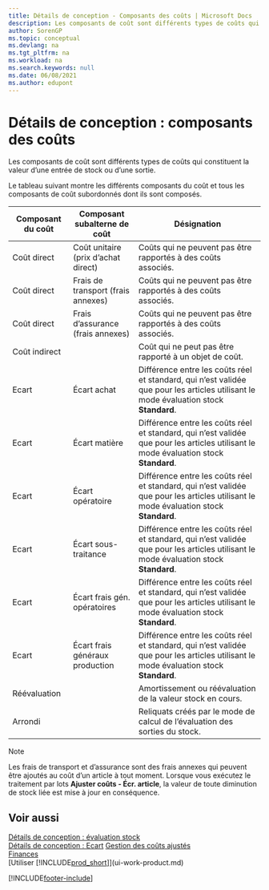 ```yaml
---
title: Détails de conception - Composants des coûts | Microsoft Docs
description: Les composants de coût sont différents types de coûts qui constituent la valeur d’une entrée de stock ou d’une sortie.
author: SorenGP
ms.topic: conceptual
ms.devlang: na
ms.tgt_pltfrm: na
ms.workload: na
ms.search.keywords: null
ms.date: 06/08/2021
ms.author: edupont
---
```

# <a name="design-details-cost-components" />Détails de conception : composants des coûts
Les composants de coût sont différents types de coûts qui constituent la valeur d’une entrée de stock ou d’une sortie.  

 Le tableau suivant montre les différents composants du coût et tous les composants de coût subordonnés dont ils sont composés.  

|Composant du coût|Composant subalterne de coût|Désignation|  
|--------------------|--------------------------------|---------------------------------------|  
|Coût direct|Coût unitaire (prix d’achat direct)|Coûts qui ne peuvent pas être rapportés à des coûts associés.|  
|Coût direct|Frais de transport (frais annexes)|Coûts qui ne peuvent pas être rapportés à des coûts associés.|  
|Coût direct|Frais d’assurance (frais annexes)|Coûts qui ne peuvent pas être rapportés à des coûts associés.|  
|Coût indirect||Coût qui ne peut pas être rapporté à un objet de coût.|  
|Ecart|Écart achat|Différence entre les coûts réel et standard, qui n’est validée que pour les articles utilisant le mode évaluation stock **Standard**.|  
|Ecart|Écart matière|Différence entre les coûts réel et standard, qui n’est validée que pour les articles utilisant le mode évaluation stock **Standard**.|  
|Ecart|Écart opératoire|Différence entre les coûts réel et standard, qui n’est validée que pour les articles utilisant le mode évaluation stock **Standard**.|  
|Ecart|Écart sous-traitance|Différence entre les coûts réel et standard, qui n’est validée que pour les articles utilisant le mode évaluation stock **Standard**.|  
|Ecart|Écart frais gén. opératoires|Différence entre les coûts réel et standard, qui n’est validée que pour les articles utilisant le mode évaluation stock **Standard**.|  
|Ecart|Écart frais généraux production|Différence entre les coûts réel et standard, qui n’est validée que pour les articles utilisant le mode évaluation stock **Standard**.|  
|Réévaluation||Amortissement ou réévaluation de la valeur stock en cours.|  
|Arrondi||Reliquats créés par le mode de calcul de l’évaluation des sorties du stock.|  

> [!NOTE]  
>  Les frais de transport et d’assurance sont des frais annexes qui peuvent être ajoutés au coût d’un article à tout moment. Lorsque vous exécutez le traitement par lots **Ajuster coûts - Écr. article**, la valeur de toute diminution de stock liée est mise à jour en conséquence.  

## <a name="see-also" />Voir aussi
 [Détails de conception : évaluation stock](design-details-inventory-costing.md)   
 [Détails de conception : Ecart](design-details-variance.md) [Gestion des coûts ajustés](finance-manage-inventory-costs.md)  
 [Finances](finance.md)  
 [Utiliser [!INCLUDE[prod_short](includes/prod_short.md)]](ui-work-product.md)  


[!INCLUDE[footer-include](includes/footer-banner.md)]
